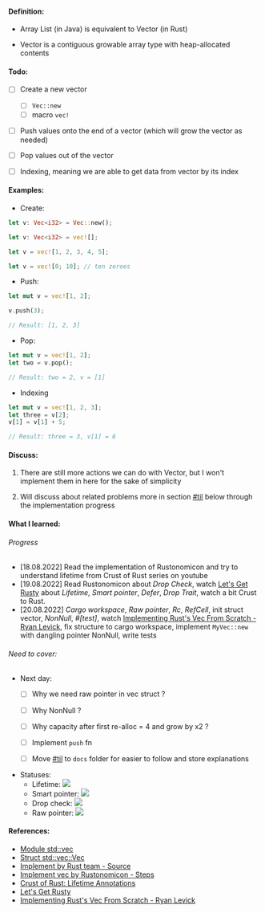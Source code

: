 #### Definition:

- Array List (in Java) is equivalent to Vector (in Rust)

- Vector is a contiguous growable array type with heap-allocated contents 


#### Todo:

- [ ] Create a new vector
  - [ ] `Vec::new`
  - [ ] macro `vec!`  

- [ ] Push values onto the end of a vector (which will grow the vector as needed)

- [ ] Pop values out of the vector 

- [ ] Indexing, meaning we are able to get data from vector by its index


#### Examples:

- Create: 
```rust
let v: Vec<i32> = Vec::new();
```

```rust
let v: Vec<i32> = vec![];

let v = vec![1, 2, 3, 4, 5];

let v = vec![0; 10]; // ten zeroes
```

- Push:
```rust
let mut v = vec![1, 2];

v.push(3);

// Result: [1, 2, 3]
```

- Pop:
```rust
let mut v = vec![1, 2];
let two = v.pop();

// Result: two = 2, v = [1]
```

- Indexing
```rust
let mut v = vec![1, 2, 3];
let three = v[2];
v[1] = v[1] + 5;

// Result: three = 3, v[1] = 6
```

#### Discuss:
1. There are still more actions we can do with Vector, but I won't implement them in here for the sake of simplicity

2. Will discuss about related problems more in section [#til](#what-i-learned) below through the implementation progress


#### What I learned:

###### Progress
- [18.08.2022] Read the implementation of Rustonomicon and try to understand lifetime from Crust of Rust series on youtube
- [19.08.2022] Read Rustonomicon about *Drop Check*, watch [Let's Get Rusty](https://www.youtube.com/c/LetsGetRusty) about *Lifetime*, *Smart pointer*, *Defer*, *Drop Trait*, watch a bit Crust to Rust.
- [20.08.2022] *Cargo workspace*, *Raw pointer*, *Rc*, *RefCell*, init struct vector, *NonNull*, *#[test]*, watch [Implementing Rust's Vec From Scratch - Ryan Levick](https://youtu.be/3OL95gZgPWA), fix structure to cargo workspace, implement `MyVec::new` with dangling pointer NonNull, write tests


###### Need to cover:

- Next day:  
  - [ ] Why we need raw pointer in vec struct ? 
  - [ ] Why NonNull ?
  - [ ] Why capacity after first re-alloc = 4 and grow by x2 ?
  - [ ] Implement `push` fn

  - [ ] Move [#til](#what-i-learned) to `docs` folder for easier to follow and store explanations

- Statuses:
  - Lifetime:  ![](https://progress-bar.dev/80)
  - Smart pointer:  ![](https://progress-bar.dev/60)
  - Drop check: ![](https://progress-bar.dev/01)
  - Raw pointer: ![](https://progress-bar.dev/10)


#### References:
- [Module std::vec](https://doc.rust-lang.org/std/vec/index.html)  
- [Struct std::vec::Vec](https://doc.rust-lang.org/std/vec/struct.Vec.html)
- [Implement by Rust team - Source](https://doc.rust-lang.org/src/alloc/vec/mod.rs.html)
- [Implement vec by Rustonomicon - Steps](https://doc.rust-lang.org/nomicon/vec/vec.html)
- [Crust of Rust: Lifetime Annotations](https://www.youtube.com/watch?v=rAl-9HwD858)
- [Let's Get Rusty](https://www.youtube.com/c/LetsGetRusty)
- [Implementing Rust's Vec From Scratch - Ryan Levick](https://youtu.be/3OL95gZgPWA)
